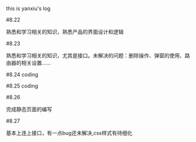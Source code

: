 this is yanxiu's log

#8.22

熟悉和学习相关的知识，熟悉产品的界面设计和逻辑

#8.23

熟悉和学习相关的知识，尤其是接口。未解决的问题：删除操作、弹窗的使用、路由器的相关设置……

#8.24   coding

#8.25   coding

#8.26

完成静态页面的编写

#8.27

基本上连上接口，有一点bug还未解决,css样式有待细化